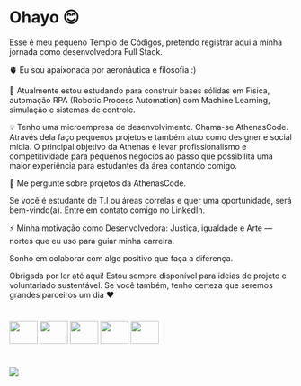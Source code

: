 
# Ohayo 😊

Esse é meu pequeno Templo de Códigos, pretendo registrar aqui a minha jornada como desenvolvedora Full Stack.

🫀 Eu sou apaixonada por aeronáutica e filosofia :)

🧠 Atualmente estou estudando para construir bases sólidas em Física, automação RPA (Robotic Process Automation) com Machine Learning, simulação e sistemas de controle. 

💡 Tenho uma microempresa de desenvolvimento. Chama-se AthenasCode. Através dela faço pequenos projetos e também atuo como designer e social mídia. O principal objetivo da Athenas é levar profissionalismo e competitividade para pequenos negócios ao passo que possibilita uma maior experiência para estudantes da área contando comigo.

💬 Me pergunte sobre projetos da AthenasCode.

Se você é estudante de T.I ou áreas correlas e quer uma oportunidade, será bem-vindo(a). Entre em contato comigo no LinkedIn.

⚡️ Minha motivação como Desenvolvedora: Justiça, igualdade e Arte — nortes que eu uso para guiar minha carreira. 

Sonho em colaborar com algo positivo que faça a diferença. 

Obrigada por ler até aqui! Estou sempre disponível para ideias de projeto e voluntariado sustentável. Se você também, tenho certeza que seremos grandes parceiros um dia ❤️


# 

<div style="display: inline_block">
  
  <img aling=center height=40 width=50 src="https://cdn.jsdelivr.net/gh/devicons/devicon@latest/icons/python/python-original.svg" />

  <img aling=center height=40 width=50 src="https://cdn.jsdelivr.net/gh/devicons/devicon@latest/icons/javascript/javascript-original.svg" />

  <img aling=center height=40 width=50 src="https://cdn.jsdelivr.net/gh/devicons/devicon@latest/icons/selenium/selenium-original.svg" />  
  
  <img aling=center height=40 width=50 src="https://cdn.jsdelivr.net/gh/devicons/devicon@latest/icons/java/java-original.svg" />

  <img aling=center height=40 width=50 src="https://cdn.jsdelivr.net/gh/devicons/devicon@latest/icons/php/php-original.svg" />
              
</div>

# 

<div style="display: inline_block">
  <a href="https://www.linkedin.com/in/karen-gabriella-579843267/" target=_blank><img ling=center src="https://img.shields.io/badge/LinkedIn-0077B5?style=for-the-badge&logo=linkedin&logoColor=white"></a>
</div>        
